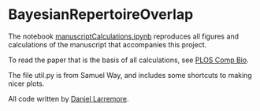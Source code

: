 # BayesianRepertoireOverlap

The notebook [manuscriptCalculations.ipynb](https://github.com/dblarremore/BayesianRepertoireOverlap/blob/master/manuscriptCalculations.ipynb) reproduces all figures and calculations of the manuscript that accompanies this project.

To read the paper that is the basis of all calculations, see [PLOS Comp Bio](https://journals.plos.org/ploscompbiol/article?id=10.1371/journal.pcbi.1006898).

The file util.py is from Samuel Way, and includes some shortcuts to making nicer plots.

All code written by [Daniel Larremore](http://danlarremore.com).
